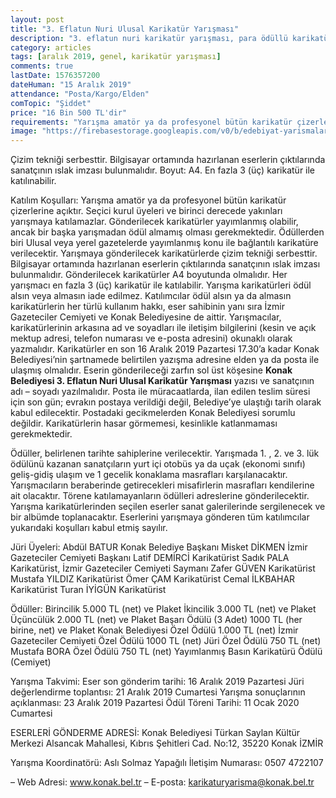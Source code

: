 ```yaml
---
layout: post
title: "3. Eflatun Nuri Ulusal Karikatür Yarışması"
description: "3. eflatun nuri karikatür yarışması, para ödüllü karikatür yarışmaları 2020"
category: articles
tags: [aralık 2019, genel, karikatür yarışması]
comments: true
lastDate: 1576357200
dateHuman: "15 Aralık 2019"
attendance: "Posta/Kargo/Elden"
comTopic: "Şiddet"
price: "16 Bin 500 TL'dir"
requirements: "Yarışma amatör ya da profesyonel bütün karikatür çizerlerine açıktır"
image: "https://firebasestorage.googleapis.com/v0/b/edebiyat-yarismalari.appspot.com/o/3-eflatun-nuri-ulusal-karikat%C3%BCr-yarismasi-2019.jpg?alt=media&token=d7627666-8f4a-4fd9-82aa-0557f06f995f"
---
```


Çizim tekniği serbesttir. Bilgisayar ortamında hazırlanan eserlerin çıktılarında sanatçının ıslak imzası bulunmalıdır. Boyut:  A4.  En fazla 3 (üç) karikatür ile katılınabilir. 

Katılım Koşulları:
Yarışma amatör ya da profesyonel bütün karikatür çizerlerine açıktır. Seçici kurul üyeleri ve birinci derecede yakınları yarışmaya katılamazlar. 
Gönderilecek karikatürler yayımlanmış olabilir, ancak bir başka yarışmadan ödül almamış olması gerekmektedir. 
Ödüllerden biri Ulusal veya yerel gazetelerde yayımlanmış konu ile bağlantılı karikatüre verilecektir. 
Yarışmaya gönderilecek karikatürlerde çizim tekniği serbesttir. Bilgisayar ortamında hazırlanan eserlerin çıktılarında sanatçının ıslak imzası bulunmalıdır. 
Gönderilecek karikatürler A4 boyutunda olmalıdır. Her yarışmacı en fazla 3 (üç) karikatür ile katılabilir. Yarışma karikatürleri ödül alsın veya almasın iade edilmez. Katılımcılar ödül alsın ya da almasın karikatürlerin her türlü kullanım hakkı, eser sahibinin yanı sıra İzmir Gazeteciler Cemiyeti ve Konak Belediyesine de aittir. 
Yarışmacılar, karikatürlerinin arkasına ad ve soyadları ile iletişim bilgilerini (kesin ve açık mektup adresi, telefon numarası ve e-posta adresini) okunaklı olarak yazmalıdır. 
Karikatürler en son 16 Aralık 2019 Pazartesi 17.30’a kadar Konak Belediyesi’nin şartnamede belirtilen yazışma adresine elden ya da posta ile ulaşmış olmalıdır. Eserin gönderileceği zarfın sol üst köşesine **Konak Belediyesi 3. Eflatun Nuri Ulusal Karikatür Yarışması** yazısı ve sanatçının adı – soyadı yazılmalıdır. Posta ile müracaatlarda, ilan edilen teslim süresi için son gün; evrakın postaya verildiği değil, Belediye’ye ulaştığı tarih olarak kabul edilecektir.
Postadaki gecikmelerden Konak Belediyesi sorumlu değildir. Karikatürlerin hasar görmemesi, kesinlikle katlanmaması gerekmektedir.
 
Ödüller, belirlenen tarihte sahiplerine verilecektir.
Yarışmada 1. , 2. ve 3. lük ödülünü kazanan sanatçıların yurt içi otobüs ya da uçak (ekonomi sınıfı) geliş-gidiş ulaşım ve 1 gecelik konaklama masrafları karşılanacaktır. Yarışmacıların beraberinde getirecekleri misafirlerin masrafları kendilerine ait olacaktır. Törene katılamayanların ödülleri adreslerine gönderilecektir. 
Yarışma karikatürlerinden seçilen eserler sanat galerilerinde sergilenecek ve bir albümde toplanacaktır. 
Eserlerini yarışmaya gönderen tüm katılımcılar yukarıdaki koşulları kabul etmiş sayılır.

Jüri Üyeleri:
Abdül BATUR Konak Belediye Başkanı
Misket DİKMEN İzmir Gazeteciler Cemiyeti Başkanı
Latif DEMİRCİ Karikatürist
Sadık PALA Karikatürist, İzmir Gazeteciler Cemiyeti Saymanı
Zafer GÜVEN Karikatürist
Mustafa YILDIZ Karikatürist
Ömer ÇAM Karikatürist
Cemal İLKBAHAR Karikatürist
Turan İYİGÜN Karikatürist

Ödüller:
Birincilik 5.000 TL (net) ve Plaket
İkincilik 3.000 TL (net) ve Plaket
Üçüncülük 2.000 TL (net) ve Plaket
Başarı Ödülü (3 Adet) 1000 TL (her birine, net) ve Plaket
Konak Belediyesi Özel Ödülü 1.000 TL (net)
İzmir Gazeteciler Cemiyeti Özel Ödülü 1000 TL (net)
Jüri Özel Ödülü 750 TL (net)
Mustafa BORA Özel Ödülü 750 TL (net)
Yayımlanmış Basın Karikatürü Ödülü (Cemiyet)

Yarışma Takvimi:
Eser son gönderim tarihi: 16 Aralık 2019 Pazartesi
Jüri değerlendirme toplantısı: 21 Aralık 2019 Cumartesi 
Yarışma sonuçlarının açıklanması: 23 Aralık 2019 Pazartesi
Ödül Töreni Tarihi: 11 Ocak 2020 Cumartesi

ESERLERİ GÖNDERME ADRESİ:
Konak Belediyesi 
Türkan Saylan Kültür Merkezi
Alsancak Mahallesi, 
Kıbrıs Şehitleri Cad. No:12, 
35220 Konak
İZMİR

Yarışma Koordinatörü: Aslı Solmaz Yapağılı 
İletişim Numarası: 0507 4722107

– Web Adresi: www.konak.bel.tr
– E-posta: karikaturyarisma@konak.bel.tr